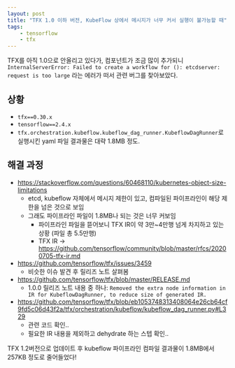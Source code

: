 ```yaml
---
layout: post
title: "TFX 1.0 이하 버전, KubeFlow 상에서 메시지가 너무 커서 실행이 불가능할 때"
tags:
    - tensorflow
    - tfx
---
```


TFX를 아직 1.0으로 안올리고 있다가, 컴포넌트가 조금 많이 추가되니 `InternalServerError: Failed to create a workflow for (): etcdserver: request is too large` 라는 에러가 떠서 관련 버그를 찾아보았다.

## 상황

* `tfx==0.30.x`
* `tensorflow==2.4.x`
* `tfx.orchestration.kubeflow.kubeflow_dag_runner.KubeflowDagRunner`로 실행시킨 yaml 파일 결과물은 대략 1.8MB 정도.

## 해결 과정

* <https://stackoverflow.com/questions/60468110/kubernetes-object-size-limitations>
    * etcd, kubeflow 자체에서 메시지 제한이 있고, 컴파일된 파이프라인이 해당 제한을 넘은 것으로 보임
    * 그래도 파이프라인 파일이 1.8MB나 되는 것은 너무 커보임
        * 파이프라인 파일을 뜯어보니 TFX IR이 약 3만~4만행 넘게 차지하고 있는 상황 (파일 총 5.5만행)
        * TFX IR -> <https://github.com/tensorflow/community/blob/master/rfcs/20200705-tfx-ir.md>
* <https://github.com/tensorflow/tfx/issues/3459>
    * 비슷한 이슈 발견 후 릴리즈 노트 살펴봄
* <https://github.com/tensorflow/tfx/blob/master/RELEASE.md>
    * 1.0.0 릴리즈 노트 내용 중 하나: `Removed the extra node information in IR for KubeflowDagRunner, to reduce size of generated IR.`
* <https://github.com/tensorflow/tfx/blob/eb1053748313408064e26cb64cf9fd5c06d43f2a/tfx/orchestration/kubeflow/kubeflow_dag_runner.py#L329>
    * 관련 코드 확인..
    * 필요한 IR 내용을 제외하고 dehydrate 하는 스텝 확인..

TFX 1.2버전으로 업데이트 후 kubeflow 파이프라인 컴파일 결과물이 1.8MB에서 257KB 정도로 줄어들었다!
